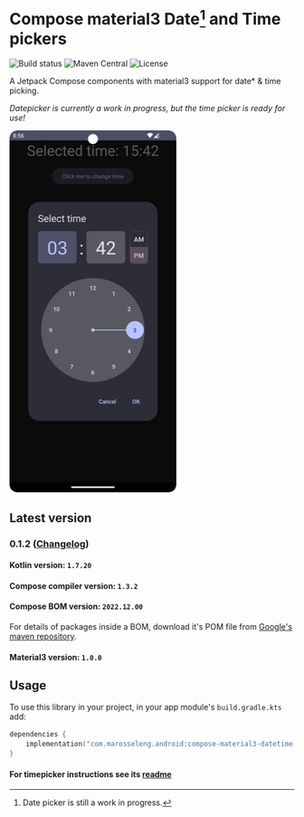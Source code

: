 # Compose material3 Date[^1] and Time pickers

![Build status](https://github.com/marosseleng/compose-material3-datetime-pickers/actions/workflows/gradle.yml/badge.svg)
![Maven Central](https://img.shields.io/maven-central/v/com.marosseleng.android/compose-material3-datetime-pickers)
![License](https://img.shields.io/github/license/marosseleng/compose-material3-datetime-pickers)

A Jetpack Compose components with material3 support for date* & time picking.

*Datepicker is currently a work in progress, but the time picker is ready for use!*

![timepicker](docs/timepicker/resources/time-picker-night.png)

## Latest version

### 0.1.2 ([Changelog](https://github.com/marosseleng/compose-material3-datetime-pickers/compare/v0.1.1...v0.1.2))

#### Kotlin version: `1.7.20`

#### Compose compiler version: `1.3.2`

#### Compose BOM version: `2022.12.00`
For details of packages inside a BOM, download it's POM file from [Google's maven repository](https://maven.google.com/web/index.html?q=compose-bom#androidx.compose:compose-bom).

#### Material3 version: `1.0.0`

## Usage
To use this library in your project, in your app module's `build.gradle.kts` add:

```kotlin
dependencies {
    implementation("com.marosseleng.android:compose-material3-datetime-pickers:<LATEST_VERSION>")
}
```

#### For timepicker instructions see its [readme](docs/timepicker/README.md)

[^1]: Date picker is still a work in progress.